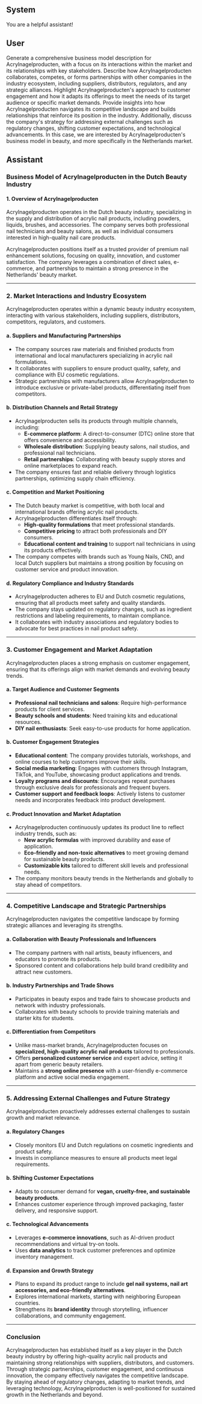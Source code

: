 ## System

You are a helpful assistant!

## User


Generate a comprehensive business model description for Acrylnagelproducten, with a focus on its interactions within the market and its relationships with key stakeholders. Describe how Acrylnagelproducten collaborates, competes, or forms partnerships with other companies in the industry ecosystem, including suppliers, distributors, regulators, and any strategic alliances. Highlight Acrylnagelproducten's approach to customer engagement and how it adapts its offerings to meet the needs of its target audience or specific market demands. Provide insights into how Acrylnagelproducten navigates its competitive landscape and builds relationships that reinforce its position in the industry. Additionally, discuss the company's strategy for addressing external challenges such as regulatory changes, shifting customer expectations, and technological advancements. In this case, we are interested by Acrylnagelproducten's business model in beauty, and more specifically in the Netherlands market.
        

## Assistant

### **Business Model of Acrylnagelproducten in the Dutch Beauty Industry**  

#### **1. Overview of Acrylnagelproducten**  
Acrylnagelproducten operates in the Dutch beauty industry, specializing in the supply and distribution of acrylic nail products, including powders, liquids, brushes, and accessories. The company serves both professional nail technicians and beauty salons, as well as individual consumers interested in high-quality nail care products.  

Acrylnagelproducten positions itself as a trusted provider of premium nail enhancement solutions, focusing on quality, innovation, and customer satisfaction. The company leverages a combination of direct sales, e-commerce, and partnerships to maintain a strong presence in the Netherlands' beauty market.  

---

### **2. Market Interactions and Industry Ecosystem**  

Acrylnagelproducten operates within a dynamic beauty industry ecosystem, interacting with various stakeholders, including suppliers, distributors, competitors, regulators, and customers.  

#### **a. Suppliers and Manufacturing Partnerships**  
- The company sources raw materials and finished products from international and local manufacturers specializing in acrylic nail formulations.  
- It collaborates with suppliers to ensure product quality, safety, and compliance with EU cosmetic regulations.  
- Strategic partnerships with manufacturers allow Acrylnagelproducten to introduce exclusive or private-label products, differentiating itself from competitors.  

#### **b. Distribution Channels and Retail Strategy**  
- Acrylnagelproducten sells its products through multiple channels, including:  
  - **E-commerce platform**: A direct-to-consumer (DTC) online store that offers convenience and accessibility.  
  - **Wholesale distribution**: Supplying beauty salons, nail studios, and professional nail technicians.  
  - **Retail partnerships**: Collaborating with beauty supply stores and online marketplaces to expand reach.  
- The company ensures fast and reliable delivery through logistics partnerships, optimizing supply chain efficiency.  

#### **c. Competition and Market Positioning**  
- The Dutch beauty market is competitive, with both local and international brands offering acrylic nail products.  
- Acrylnagelproducten differentiates itself through:  
  - **High-quality formulations** that meet professional standards.  
  - **Competitive pricing** to attract both professionals and DIY consumers.  
  - **Educational content and training** to support nail technicians in using its products effectively.  
- The company competes with brands such as Young Nails, CND, and local Dutch suppliers but maintains a strong position by focusing on customer service and product innovation.  

#### **d. Regulatory Compliance and Industry Standards**  
- Acrylnagelproducten adheres to EU and Dutch cosmetic regulations, ensuring that all products meet safety and quality standards.  
- The company stays updated on regulatory changes, such as ingredient restrictions and labeling requirements, to maintain compliance.  
- It collaborates with industry associations and regulatory bodies to advocate for best practices in nail product safety.  

---

### **3. Customer Engagement and Market Adaptation**  

Acrylnagelproducten places a strong emphasis on customer engagement, ensuring that its offerings align with market demands and evolving beauty trends.  

#### **a. Target Audience and Customer Segments**  
- **Professional nail technicians and salons**: Require high-performance products for client services.  
- **Beauty schools and students**: Need training kits and educational resources.  
- **DIY nail enthusiasts**: Seek easy-to-use products for home application.  

#### **b. Customer Engagement Strategies**  
- **Educational content**: The company provides tutorials, workshops, and online courses to help customers improve their skills.  
- **Social media marketing**: Engages with customers through Instagram, TikTok, and YouTube, showcasing product applications and trends.  
- **Loyalty programs and discounts**: Encourages repeat purchases through exclusive deals for professionals and frequent buyers.  
- **Customer support and feedback loops**: Actively listens to customer needs and incorporates feedback into product development.  

#### **c. Product Innovation and Market Adaptation**  
- Acrylnagelproducten continuously updates its product line to reflect industry trends, such as:  
  - **New acrylic formulas** with improved durability and ease of application.  
  - **Eco-friendly and non-toxic alternatives** to meet growing demand for sustainable beauty products.  
  - **Customizable kits** tailored to different skill levels and professional needs.  
- The company monitors beauty trends in the Netherlands and globally to stay ahead of competitors.  

---

### **4. Competitive Landscape and Strategic Partnerships**  

Acrylnagelproducten navigates the competitive landscape by forming strategic alliances and leveraging its strengths.  

#### **a. Collaboration with Beauty Professionals and Influencers**  
- The company partners with nail artists, beauty influencers, and educators to promote its products.  
- Sponsored content and collaborations help build brand credibility and attract new customers.  

#### **b. Industry Partnerships and Trade Shows**  
- Participates in beauty expos and trade fairs to showcase products and network with industry professionals.  
- Collaborates with beauty schools to provide training materials and starter kits for students.  

#### **c. Differentiation from Competitors**  
- Unlike mass-market brands, Acrylnagelproducten focuses on **specialized, high-quality acrylic nail products** tailored to professionals.  
- Offers **personalized customer service** and expert advice, setting it apart from generic beauty retailers.  
- Maintains a **strong online presence** with a user-friendly e-commerce platform and active social media engagement.  

---

### **5. Addressing External Challenges and Future Strategy**  

Acrylnagelproducten proactively addresses external challenges to sustain growth and market relevance.  

#### **a. Regulatory Changes**  
- Closely monitors EU and Dutch regulations on cosmetic ingredients and product safety.  
- Invests in compliance measures to ensure all products meet legal requirements.  

#### **b. Shifting Customer Expectations**  
- Adapts to consumer demand for **vegan, cruelty-free, and sustainable beauty products**.  
- Enhances customer experience through improved packaging, faster delivery, and responsive support.  

#### **c. Technological Advancements**  
- Leverages **e-commerce innovations**, such as AI-driven product recommendations and virtual try-on tools.  
- Uses **data analytics** to track customer preferences and optimize inventory management.  

#### **d. Expansion and Growth Strategy**  
- Plans to expand its product range to include **gel nail systems, nail art accessories, and eco-friendly alternatives**.  
- Explores international markets, starting with neighboring European countries.  
- Strengthens its **brand identity** through storytelling, influencer collaborations, and community engagement.  

---

### **Conclusion**  

Acrylnagelproducten has established itself as a key player in the Dutch beauty industry by offering high-quality acrylic nail products and maintaining strong relationships with suppliers, distributors, and customers. Through strategic partnerships, customer engagement, and continuous innovation, the company effectively navigates the competitive landscape. By staying ahead of regulatory changes, adapting to market trends, and leveraging technology, Acrylnagelproducten is well-positioned for sustained growth in the Netherlands and beyond.

